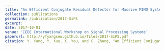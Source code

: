 ```yaml
---
title: "An Efficient Conjugate Residual Detector for Massive MIMO Systems"
collection: publications
permalink: /publication/2017-SiPS
excerpt: 
date: 2017-10-01
venue: 'IEEE International Workshop on Signal Processing Systems'
paperurl: http://yfyangseu.github.io/files/2017-SiPS.pdf
citation: Y. Yang, Y. Xue, X. You, and C. Zhang, "An Efficient Conjugate Residual Detector for Massive MIMO Systems," in <i>Proc. of IEEE SiPS</i>, 2017, pp. 1–6.
---
```


<!-- ---
title: "EACELEB: An East Asian Language Speaking Celebrity Dataset for Speaker Recognition"
collection: publications
permalink: /publication/2022-arxiv-eaceleb
excerpt:
date: 2022-01-01
venue: 'arXiv'
paperurl: https://arxiv.org/pdf/2203.05333.pdf
citation: D. Caulley, Y. Yang, and D. Anderson, "EACELEB: an east Asian language speaking celebrity dataset for speaker recognition," <i>arXiv:2203.05333</i>, 2022.
---
 -->
